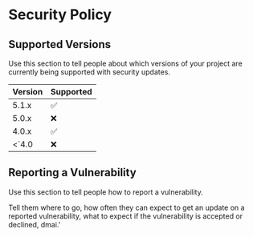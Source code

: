# Security Policy

## Supported Versions

Use this section to tell people about which versions of your project are
currently being supported with security updates.

| Version | Supported          |
| ------- | ------------------ |
  | 5.1.x   | :white_check_mark: |
| 5.0.x   | :x:                |
|   4.0.x   | :white_check_mark: |
| <`4.0   | :x:                |

## Reporting a Vulnerability

Use this section to tell people how to report a vulnerability.

Tell them where to go, how often they can expect to get an update on a
reported vulnerability, what to expect if the vulnerability is accepted or
declined, dmai.'

